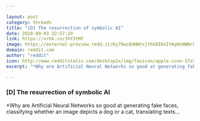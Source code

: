 ```yaml
---

layout: post
category: threads
title: "[D] The resurrection of symbolic AI"
date: 2020-09-03 22:57:29
link: https://vrhk.co/3hY3tMf
image: https://external-preview.redd.it/Ky79wcQdHWtxjthG8I6nItWyWsNWNrP2-X4Gi_OIpDI.jpg?width=940&height=492.146596859&auto=webp&crop=940:492.146596859,smart&s=3561d75c325dc4fcfe36c93bad58c4ea38208c33
domain: reddit.com
author: "reddit"
icon: http://www.redditstatic.com/desktop2x/img/favicon/apple-icon-57x57.png
excerpt: "*Why are Artificial Neural Networks so good at generating fake faces, classifying whether an image depicts a dog or a cat, translating texts..."

---
```


### [D] The resurrection of symbolic AI

*Why are Artificial Neural Networks so good at generating fake faces, classifying whether an image depicts a dog or a cat, translating texts...